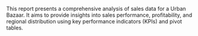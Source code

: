 This report presents a comprehensive analysis of sales data for a Urban Bazaar. It aims to provide insights into sales performance, profitability, and regional distribution using key performance indicators (KPIs) and pivot tables.
